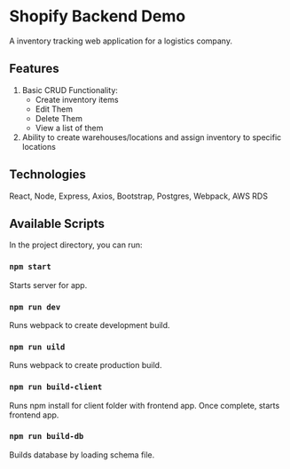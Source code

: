 # Shopify Backend Demo

A inventory tracking web application for a logistics company.

## Features

1. Basic CRUD Functionality:
    * Create inventory items
    * Edit Them
    * Delete Them
    * View a list of them
2. Ability to create warehouses/locations and assign inventory to specific locations

## Technologies

React, Node, Express, Axios, Bootstrap, Postgres, Webpack, AWS RDS

## Available Scripts

In the project directory, you can run:

### `npm start`

Starts server for app.

### `npm run dev`

Runs webpack to create development build.

### `npm run uild`

Runs webpack to create production build.

### `npm run build-client`

Runs npm install for client folder with frontend app.
Once complete, starts frontend app.

### `npm run build-db`

Builds database by loading schema file.